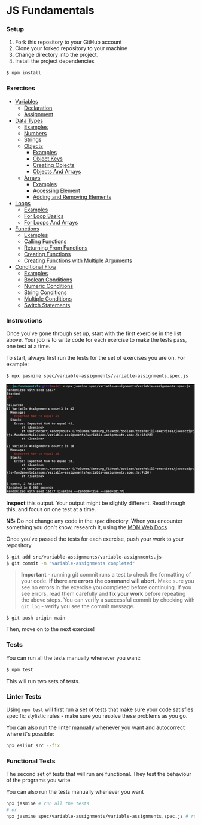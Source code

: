 # JS Fundamentals

### Setup

1. Fork this repository to your GitHub account
2. Clone your forked repository to your machine
3. Change directory into the project.
4. Install the project dependencies

```sh
$ npm install
```

### Exercises
- [Variables](./src/variables/README.md)
  - [Declaration](./src/variables/declaration.js)
  - [Assignment](./src/variables/assignment.js)
- [Data Types](./src/data-types/README.md)
  - [Examples](./src/data-types/example.js)
  - [Numbers](./src/data-types/numbers.js)
  - [Strings](./src/data-types/strings.js)
  - [Objects](./spec/data-types/objects/README.md)
    - [Examples]('./src/data-types/arrays/example.js')
    - [Object Keys](./src/data-types/objects/object-key.js)
    - [Creating Objects](./src/data-types/objects/creating-objects.js)
    - [Objects And Arrays](./src/data-types/objects/objects-and-arrays.js)
  - [Arrays](./spec/data-types/arrays/README.md)
    - [Examples]('./src/data-types/arrays/example.js')
    - [Accessing Element]('./src/data-types/arrays/accessing-elements.js')
    - [Adding and Removing Elements]('./src/data-types/arrays/adding-removing-elements.js')
- [Loops](./src/loops)
  - [Examples]('./src/loops/example.js')
  - [For Loop Basics]('./src/loops/for-loop-basics.js')
  - [For Loops And Arrays]('./src/loops/for-loops-and-arrays.js')
- [Functions](./src/functions/README.md)
  - [Examples](./src/functions/example.js)
  - [Calling Functions]('./src/functions/calling-functions.js')
  - [Returning From Functions]('./src/functions/returning-from-functions.js')
  - [Creating Functions]('./src/functions/creating-functions.js')
  - [Creating Functions with Multiple Arguments]('./src/functions/creating-functions-multiple-args.js')
- [Conditional Flow](./src/conditional-flow/README.md)
  - [Examples]('./src/conditional-flow/example.js')
  - [Boolean Conditions]('./src/conditional-flow/boolean-conditions.js')
  - [Numeric Conditions]('./src/conditional-flow/numeric-conditions.js')
  - [String Conditions]('./src/conditional-flow/string-conditions.js')
  - [Multiple Conditions]('./src/conditional-flow/multiple-conditions.js')
  - [Switch Statements]('./src/conditional-flow/switch.js')

### Instructions

Once you've gone through set up, start with the first exercise in the list above. Your job is to write code for each exercise to make the tests pass, one test at a time.

To start, always first run the tests for the set of exercises you are on. For example:
```sh
$ npx jasmine spec/variable-assignments/variable-assignments.spec.js
```
![](./_images/test-output1.png)

**Inspect** this output. Your output might be slightly different. Read through this, and focus on one test at a time.

**NB:** Do not change any code in the `spec` directory. When you encounter something you don't know, research it, using the [MDN Web Docs](https://developer.mozilla.org/en-US/docs/Web/JavaScript/Reference)

Once you've passed the tests for each exercise, push your work to your repository
```sh
$ git add src/variable-assignments/variable-assignments.js
$ git commit -m "variable-assignments completed"
```

> **Important** - running git commit runs a test to check the formatting of your code. **If there are errors the command will abort.**
> Make sure you see no errors in the exercise you completed before continuing. If you see errors, read them carefully and **fix your work** before repeating the above steps.
> You can verify a successful commit by checking with `git log` - verify you see the commit message.
```
$ git push origin main
```
Then, move on to the next exercise!


### Tests
You can run all the tests manually whenever you want:
```sh
$ npm test
```

This will run two sets of tests.

### Linter Tests
Using `npm test` will first run a set of tests that make sure your code satisfies specific stylistic rules - make sure you resolve these problems as you go.

You can also run the linter manually whenever you want and autocorrect where it's possible:
```sh
npx eslint src --fix
```

### Functional Tests
The second set of tests that will run are functional. They test the behaviour of the programs you write.

You can also run the tests manually whenever you want
```sh
npx jasmine # run all the tests
# or
npx jasmine spec/variable-assignments/variable-assignments.spec.js # run a set of tests in a spec file
```
